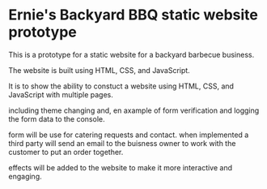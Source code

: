 # Ernie's Backyard BBQ static website prototype

This is a prototype for a static website for a backyard barbecue business.

The website is built using HTML, CSS, and JavaScript.

It is to show the ability to constuct a website using HTML, CSS, and JavaScript with multiple pages.

including theme changing and, en axample of form verification and logging the form data to the console.

form will be use for catering requests and contact. when implemented a third party will send an email to the buisness owner to work with the customer to put an order together.

effects will be added to the website to make it more interactive and engaging.
